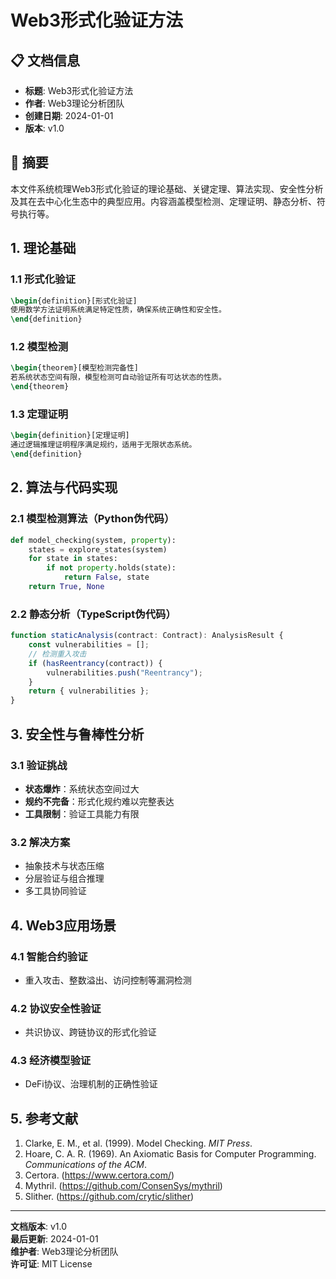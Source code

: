 # Web3形式化验证方法

## 📋 文档信息

- **标题**: Web3形式化验证方法
- **作者**: Web3理论分析团队
- **创建日期**: 2024-01-01
- **版本**: v1.0

## 📝 摘要

本文件系统梳理Web3形式化验证的理论基础、关键定理、算法实现、安全性分析及其在去中心化生态中的典型应用。内容涵盖模型检测、定理证明、静态分析、符号执行等。

## 1. 理论基础

### 1.1 形式化验证

```latex
\begin{definition}[形式化验证]
使用数学方法证明系统满足特定性质，确保系统正确性和安全性。
\end{definition}
```

### 1.2 模型检测

```latex
\begin{theorem}[模型检测完备性]
若系统状态空间有限，模型检测可自动验证所有可达状态的性质。
\end{theorem}
```

### 1.3 定理证明

```latex
\begin{definition}[定理证明]
通过逻辑推理证明程序满足规约，适用于无限状态系统。
\end{definition}
```

## 2. 算法与代码实现

### 2.1 模型检测算法（Python伪代码）

```python
def model_checking(system, property):
    states = explore_states(system)
    for state in states:
        if not property.holds(state):
            return False, state
    return True, None
```

### 2.2 静态分析（TypeScript伪代码）

```typescript
function staticAnalysis(contract: Contract): AnalysisResult {
    const vulnerabilities = [];
    // 检测重入攻击
    if (hasReentrancy(contract)) {
        vulnerabilities.push("Reentrancy");
    }
    return { vulnerabilities };
}
```

## 3. 安全性与鲁棒性分析

### 3.1 验证挑战

- **状态爆炸**：系统状态空间过大
- **规约不完备**：形式化规约难以完整表达
- **工具限制**：验证工具能力有限

### 3.2 解决方案

- 抽象技术与状态压缩
- 分层验证与组合推理
- 多工具协同验证

## 4. Web3应用场景

### 4.1 智能合约验证

- 重入攻击、整数溢出、访问控制等漏洞检测

### 4.2 协议安全性验证

- 共识协议、跨链协议的形式化验证

### 4.3 经济模型验证

- DeFi协议、治理机制的正确性验证

## 5. 参考文献

1. Clarke, E. M., et al. (1999). Model Checking. *MIT Press*.
2. Hoare, C. A. R. (1969). An Axiomatic Basis for Computer Programming. *Communications of the ACM*.
3. Certora. (<https://www.certora.com/>)
4. Mythril. (<https://github.com/ConsenSys/mythril>)
5. Slither. (<https://github.com/crytic/slither>)

---

**文档版本**: v1.0  
**最后更新**: 2024-01-01  
**维护者**: Web3理论分析团队  
**许可证**: MIT License
